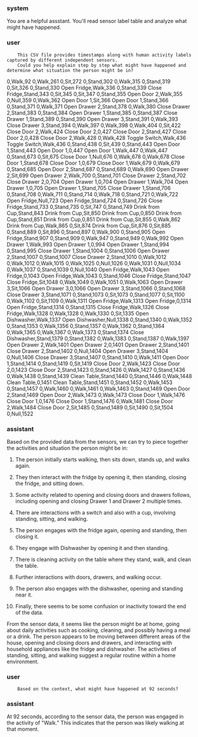 ### system
You are a helpful assstant. You'll read sensor label table and analyze what might have happened.
### user

        This CSV file provides timestamps along with human activity labels captured by different independent sensors.
        Could you help explain step by step what might have happened and determine what situation the person might be in?
    
0,Walk,92
0,Walk,261
0,Sit,272
0,Stand,302
0,Walk,315
0,Stand,319
0,Sit,326
0,Stand,330
Open Fridge,Walk,336
0,Stand,339
Close Fridge,Stand,343
0,Sit,345
0,Sit,347
0,Stand,355
Open Door 2,Walk,355
0,Null,359
0,Walk,362
Open Door 1,Sit,366
Open Door 1,Stand,366
0,Stand,371
0,Walk,371
Open Drawer 2,Stand,378
0,Walk,380
Close Drawer 2,Stand,383
0,Stand,384
Open Drawer 1,Stand,385
0,Stand,387
Close Drawer 1,Stand,389
0,Stand,390
Open Drawer 3,Stand,391
0,Walk,393
Close Drawer 3,Stand,394
0,Walk,397
0,Walk,398
0,Walk,404
0,Sit,422
Close Door 2,Walk,424
Close Door 2,0,427
Close Door 2,Stand,427
Close Door 2,0,428
Close Door 2,Walk,428
0,Walk,428
Toggle Switch,Walk,436
Toggle Switch,Walk,436
0,Stand,438
0,Sit,439
0,Stand,443
Open Door 1,Stand,443
Open Door 1,0,447
Open Door 1,Walk,447
0,Walk,447
0,Stand,673
0,Sit,675
Close Door 1,Null,676
0,Walk,678
0,Walk,678
Close Door 1,Stand,678
Close Door 1,0,679
Close Door 1,Walk,679
0,Walk,679
0,Stand,685
Open Door 2,Stand,687
0,Stand,689
0,Walk,690
Open Drawer 2,Sit,699
Open Drawer 2,Walk,700
0,Stand,701
Close Drawer 2,Stand,702
Close Drawer 2,0,704
Open Drawer 1,0,704
Open Drawer 1,Walk,704
Open Drawer 1,0,705
Open Drawer 1,Stand,705
Close Drawer 1,Stand,706
0,Stand,708
0,Walk,711
0,Stand,714
0,Walk,718
0,Stand,721
0,Walk,722
Open Fridge,Null,723
Open Fridge,Stand,724
0,Stand,726
Close Fridge,Stand,733
0,Stand,735
0,Sit,747
0,Stand,749
Drink from Cup,Stand,843
Drink from Cup,Sit,850
Drink from Cup,0,850
Drink from Cup,Stand,851
Drink from Cup,0,851
Drink from Cup,Sit,855
0,Walk,862
Drink from Cup,Walk,865
0,Sit,874
Drink from Cup,Sit,876
0,Sit,885
0,Stand,889
0,Sit,896
0,Stand,897
0,Walk,900
0,Stand,905
Open Fridge,Stand,907
0,Stand,909
0,Walk,947
0,Stand,949
0,Walk,992
Open Drawer 1,Walk,993
Open Drawer 1,0,994
Open Drawer 1,Stand,994
0,Stand,995
Close Drawer 1,Stand,1004
0,Stand,1006
Open Drawer 2,Stand,1007
0,Stand,1007
Close Drawer 2,Stand,1010
0,Walk,1012
0,Walk,1012
0,Walk,1015
0,Walk,1025
0,Null,1026
0,Walk,1031
0,Null,1034
0,Walk,1037
0,Stand,1039
0,Null,1040
Open Fridge,Walk,1043
Open Fridge,0,1043
Open Fridge,Walk,1043
0,Stand,1046
Close Fridge,Stand,1047
Close Fridge,Sit,1048
0,Walk,1049
0,Walk,1051
0,Walk,1063
Open Drawer 3,Sit,1066
Open Drawer 3,0,1066
Open Drawer 3,Stand,1066
0,Stand,1068
Close Drawer 3,Stand,1071
0,Stand,1073
0,Sit,1073
0,Stand,1077
0,Sit,1100
0,Walk,1102
0,Sit,1109
0,Walk,1311
Open Fridge,Walk,1313
Open Fridge,0,1314
Open Fridge,Stand,1314
0,Stand,1315
Close Fridge,Walk,1326
Close Fridge,Walk,1328
0,Walk,1328
0,Walk,1330
0,Sit,1335
Open Dishwasher,Walk,1337
Open Dishwasher,Null,1338
0,Stand,1340
0,Walk,1352
0,Stand,1353
0,Walk,1356
0,Stand,1357
0,Walk,1362
0,Stand,1364
0,Walk,1365
0,Walk,1367
0,Walk,1373
0,Stand,1374
Close Dishwasher,Stand,1379
0,Stand,1382
0,Walk,1383
0,Stand,1387
0,Walk,1397
Open Drawer 2,Walk,1401
Open Drawer 2,0,1401
Open Drawer 2,Stand,1401
Close Drawer 2,Stand,1402
0,Null,1404
Open Drawer 3,Stand,1404
0,Null,1406
Close Drawer 3,Stand,1407
0,Stand,1410
0,Walk,1411
Open Door 1,Stand,1414
0,Stand,1419
0,Sit,1419
Close Door 2,Walk,1423
Close Door 2,0,1423
Close Door 2,Stand,1423
0,Stand,1426
0,Walk,1427
0,Stand,1436
0,Walk,1438
0,Stand,1439
Clean Table,Stand,1440
0,Stand,1446
0,Walk,1448
Clean Table,0,1451
Clean Table,Stand,1451
0,Stand,1452
0,Walk,1453
0,Stand,1457
0,Walk,1460
0,Walk,1461
0,Walk,1463
0,Stand,1469
Open Door 2,Stand,1469
Open Door 2,Walk,1473
0,Walk,1473
Close Door 1,Walk,1476
Close Door 1,0,1476
Close Door 1,Stand,1476
0,Walk,1481
Close Door 2,Walk,1484
Close Door 2,Sit,1485
0,Stand,1489
0,Sit,1490
0,Sit,1504
0,Null,1522

### assistant
Based on the provided data from the sensors, we can try to piece together the activities and situation the person might be in:

1. The person initially starts walking, then sits down, stands up, and walks again.

2. They then interact with the fridge by opening it, then standing, closing the fridge, and sitting down.

3. Some activity related to opening and closing doors and drawers follows, including opening and closing Drawer 1 and Drawer 2 multiple times.

4. There are interactions with a switch and also with a cup, involving standing, sitting, and walking.

5. The person engages with the fridge again, opening and standing, then closing it.

6. They engage with Dishwasher by opening it and then standing.

7. There is cleaning activity on the table where they stand, walk, and clean the table.

8. Further interactions with doors, drawers, and walking occur.

9. The person also engages with the dishwasher, opening and standing near it.

10. Finally, there seems to be some confusion or inactivity toward the end of the data.

From the sensor data, it seems like the person might be at home, going about daily activities such as cooking, cleaning, and possibly having a meal or a drink. The person appears to be moving between different areas of the house, opening and closing doors and drawers, and interacting with household appliances like the fridge and dishwasher. The activities of standing, sitting, and walking suggest a regular routine within a home environment.
### user

        Based on the context, what might have happened at 92 seconds?
    
### assistant
At 92 seconds, according to the sensor data, the person was engaged in the activity of "Walk." This indicates that the person was likely walking at that moment.
